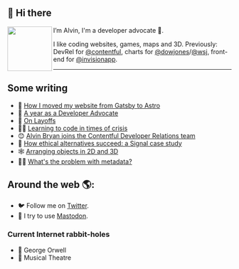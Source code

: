 ## 👋 Hi there 

<img align="left" src="https://user-images.githubusercontent.com/107407814/182371468-8fbd80a5-378d-4b4b-9e1d-ef0fc84f4aa8.png" width="100px" height="100px"/>


I’m Alvin, I'm a developer advocate 🥑. 

I like coding websites, games, maps and 3D. Previously: DevRel for [@contentful](https://github.com/contentful), charts for [@dowjones](https://github.com/dowjones)/[@wsj](https://github.com/wsj), front-end for [@invisionapp](https://github.com/invisionapp).

---

## Some writing

- 🚀 [How I moved my website from Gatsby to Astro](https://alvin.codes/writing/gatsby-to-astro)
- 🥑 [A year as a Developer Advocate](https://alvin.codes/writing/devrel-1-year)
- 👔 [On Layoffs](https://alvin.codes/writing/layoffs)
- 🧑‍💻 [Learning to code in times of crisis](https://alvin.codes/writing/learning-to-code)
- 😊 [Alvin Bryan joins the Contentful Developer Relations team](https://www.contentful.com/blog/2022/06/28/alvin-bryan-joins-the-contentful-developer-relations-team/)
- 🔐 [How ethical alternatives succeed: a Signal case study](https://alvin.codes/writing/signal-ethical-case-study)
- 🕸️ [Arranging objects in 2D and 3D](https://alvin.codes/writing/arranging-2d-3d)
- 🕵️‍♂️ [What's the problem with metadata?](https://alvin.codes/writing/metadata)

## Around the web 🌎:

- 🐦 Follow me on [Twitter](https://alv.sh/twitter).
- 🐘 I try to use [Mastodon](https://fosstodon.org/@alvin).

### Current Internet rabbit-holes

- 💬 George Orwell
- 💃 Musical Theatre
